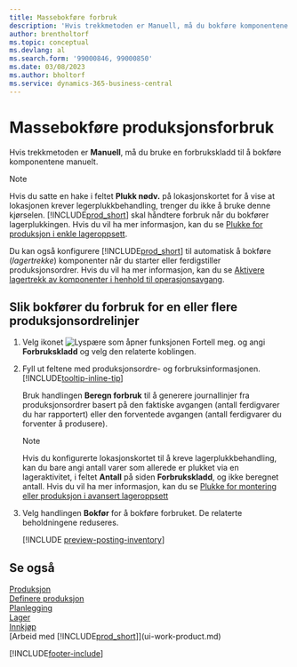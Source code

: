 ```yaml
---
title: Massebokføre forbruk
description: 'Hvis trekkmetoden er Manuell, må du bokføre komponentene manuelt ved hjelp av forbrukskladdene.'
author: brentholtorf
ms.topic: conceptual
ms.devlang: al
ms.search.form: '99000846, 99000850'
ms.date: 03/08/2023
ms.author: bholtorf
ms.service: dynamics-365-business-central
---
```

# Massebokføre produksjonsforbruk

Hvis trekkmetoden er **Manuell**, må du bruke en forbrukskladd til å bokføre komponentene manuelt.  

> [!NOTE]
> Hvis du satte en hake i feltet **Plukk nødv.** på lokasjonskortet for å vise at lokasjonen krever legerplukkbehandling, trenger du ikke å bruke denne kjørselen. [!INCLUDE[prod_short](includes/prod_short.md)] skal håndtere forbruk når du bokfører lagerplukkingen. Hvis du vil ha mer informasjon, kan du se [Plukke for produksjon i enkle lageroppsett](warehouse-how-to-pick-for-production.md).  

Du kan også konfigurere [!INCLUDE[prod_short](includes/prod_short.md)] til automatisk å bokføre (*lagertrekke*) komponenter når du starter eller ferdigstiller produksjonsordrer. Hvis du vil ha mer informasjon, kan du se [Aktivere lagertrekk av komponenter i henhold til operasjonsavgang](production-how-to-flush-components-according-to-operation-output.md).

## Slik bokfører du forbruk for en eller flere produksjonsordrelinjer

1. Velg ikonet ![Lyspære som åpner funksjonen Fortell meg.](media/ui-search/search_small.png "Fortell hva du vil gjøre") og angi **Forbrukskladd** og velg den relaterte koblingen.  
2. Fyll ut feltene med produksjonsordre- og forbruksinformasjonen. [!INCLUDE[tooltip-inline-tip](includes/tooltip-inline-tip_md.md)]  

    Bruk handlingen **Beregn forbruk** til å generere journallinjer fra produksjonsordrer basert på den faktiske avgangen (antall ferdigvarer du har rapportert) eller den forventede avgangen (antall ferdigvarer du forventer å produsere).

    > [!NOTE]
    > Hvis du konfigurerte lokasjonskortet til å kreve lagerplukkbehandling, kan du bare angi antall varer som allerede er plukket via en lageraktivitet, i feltet **Antall** på siden **Forbrukskladd**, og ikke beregnet antall. Hvis du vil ha mer informasjon, kan du se [Plukke for montering eller produksjon i avansert lageroppsett](warehouse-how-to-pick-for-internal-operations-in-advanced-warehousing.md)

3. Velg handlingen **Bokfør** for å bokføre forbruket. De relaterte beholdningene reduseres.

    [!INCLUDE [preview-posting-inventory](includes/preview-posting-inventory.md)]

## Se også

[Produksjon](production-manage-manufacturing.md)  
[Definere produksjon](production-configure-production-processes.md)  
[Planlegging](production-planning.md)  
[Lager](inventory-manage-inventory.md)  
[Innkjøp](purchasing-manage-purchasing.md)  
[Arbeid med [!INCLUDE[prod_short](includes/prod_short.md)]](ui-work-product.md)  

[!INCLUDE[footer-include](includes/footer-banner.md)]
